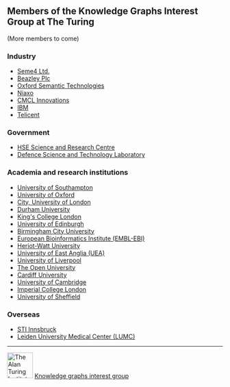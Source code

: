 ## Members of the Knowledge Graphs Interest Group at The Turing

(More members to come)

### Industry
- [Seme4 Ltd.](https://github.com/turing-knowledge-graphs/members/tree/main/seme4)
- [Beazley Plc](https://github.com/turing-knowledge-graphs/members/tree/main/beazley)
- [Oxford Semantic Technologies](https://github.com/turing-knowledge-graphs/members/tree/main/oxfordsemantic)
- [Niaxo](https://github.com/turing-knowledge-graphs/members/tree/main/niaxo)
- [CMCL Innovations](https://github.com/turing-knowledge-graphs/members/tree/main/CMCL)
- [IBM]()
- [Telicent](https://github.com/turing-knowledge-graphs/members/tree/main/telicent)
 
###  Government
- [HSE Science and Research Centre](https://github.com/turing-knowledge-graphs/members/tree/main/HSE)
- [Defence Science and Technology Laboratory](https://github.com/turing-knowledge-graphs/members/tree/main/dstl)


### Academia and research institutions
- [University of Southampton](https://github.com/turing-knowledge-graphs/members/tree/main/university_southampton)
- [University of Oxford](https://github.com/turing-knowledge-graphs/members/tree/main/university_oxford)
- [City, University of London](https://github.com/turing-knowledge-graphs/members/tree/main/city)
- [Durham University](https://github.com/turing-knowledge-graphs/members/tree/main/durham_university)
- [King's College London](https://github.com/turing-knowledge-graphs/members/tree/main/kcl)
- [University of Edinburgh](https://github.com/turing-knowledge-graphs/members/tree/main/edinburgh_university)
- [Birmingham City University](https://github.com/turing-knowledge-graphs/members/tree/main/bcu)
- [European Bioinformatics Institute (EMBL-EBI)](https://github.com/turing-knowledge-graphs/members/tree/main/ebi)
- [Heriot-Watt University](https://github.com/turing-knowledge-graphs/members/tree/main/heriot-watt-university)
- [University of East Anglia (UEA)](https://github.com/turing-knowledge-graphs/members/tree/main/UEA)
- [University of Liverpool](https://github.com/turing-knowledge-graphs/members/tree/main/UniLiv)
- [The Open University](https://github.com/turing-knowledge-graphs/members/tree/main/open_university)
- [Cardiff University](https://github.com/turing-knowledge-graphs/members/tree/main/cardiff_university)
- [University of Cambridge](https://github.com/turing-knowledge-graphs/members/tree/main/cambridge_university)
- [Imperial College London]()
- [University of Sheffield](https://github.com/turing-knowledge-graphs/members/tree/main/sheffield_university)

### Overseas
- [STI Innsbruck](https://github.com/turing-knowledge-graphs/members/tree/main/sti_innsbruck)
- [Leiden University Medical Center (LUMC)](https://github.com/turing-knowledge-graphs/members/tree/main/lumc)



---

<img src="https://upload.wikimedia.org/wikipedia/commons/thumb/b/b5/Alan_Turing_Institute_logo.svg/1200px-Alan_Turing_Institute_logo.svg.png" width="60" alt="The Alan Turing Institute">   [Knowledge graphs interest group](https://www.turing.ac.uk/research/interest-groups/knowledge-graphs)
